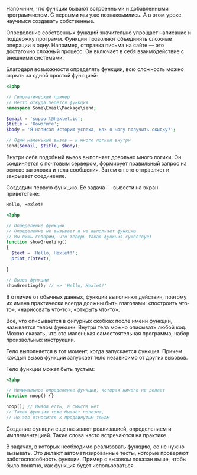 Напомним, что функции бывают встроенными и добавленными программистом. С первыми мы уже познакомились. А в этом уроке научимся создавать собственные.

Определение собственных функций значительно упрощает написание и поддержку программ. Функции позволяют объединять сложные операции в одну. Например, отправка письма на сайте — это достаточно сложный процесс. Он включает в себя взаимодействие с внешними системами.

Благодаря возможности определять функции, всю сложность можно скрыть за одной простой функцией:

```php
<?php

// Гипотетический пример
// Место откуда берется функция
namespace Some\Email\Package\send;

$email = 'support@hexlet.io';
$title = 'Помогите';
$body = 'Я написал историю успеха, как я могу получить скидку?';

// Один маленький вызов — и много логики внутри
send($email, $title, $body);
```

Внутри себя подобный вызов выполняет довольно много логики. Он соединяется с почтовым сервером, формирует правильный запрос на основе заголовка и тела сообщения. Затем он это отправляет и закрывает соединение.

Создадим первую функцию. Ее задача — вывести на экран приветствие:

```
Hello, Hexlet!
```

```php
<?php

// Определение функции
// Определение не вызывает и не выполняет функцию
// Мы лишь говорим, что теперь такая функция существует
function showGreeting()
{
  $text = 'Hello, Hexlet!';
  print_r($text);

}

// Вызов функции
showGreeting(); // => 'Hello, Hexlet!'
```

В отличие от обычных данных, функции выполняют действия, поэтому их имена практически всегда должны быть глаголами: «построить что-то», «нарисовать что-то», «открыть что-то».

Все, что описывается в фигурных скобках после имени функции, называется телом функции. Внутри тела можно описывать любой код. Можно сказать, что это маленькая самостоятельная программа, набор произвольных инструкций.

Тело выполняется в тот момент, когда запускается функция. Причем каждый вызов функции запускает тело независимо от других вызовов.

Тело функции может быть пустым:

```php
<?php

// Минимальное определение функции, которая ничего не делает
function noop() {}

noop(); // Вызов есть, а смысла нет
// Такая функция тоже бывает полезна,
// но это относится к продвинутым темам
```

Создание функции еще называют реализацией, определением и имплементацией. Такие слова часто встречаются на практике.

В задачах, в которых необходимо реализовать функцию, ее не нужно вызывать. Это делают автоматизированные тесты, которые проверяют работоспособность функции. Пример с вызовом показан выше, чтобы было понятно, как функция будет использоваться.
